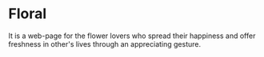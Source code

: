 # Floral
It is a web-page for the flower lovers who spread their happiness and offer freshness in other's lives through an appreciating gesture.
